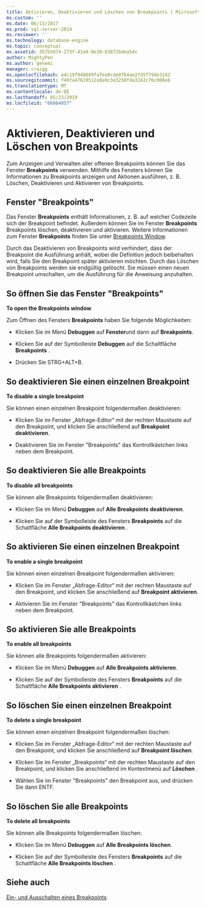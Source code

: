 ```yaml
---
title: Aktivieren, Deaktivieren und Löschen von Breakpoints | Microsoft-Dokumentation
ms.custom: ''
ms.date: 06/13/2017
ms.prod: sql-server-2014
ms.reviewer: ''
ms.technology: database-engine
ms.topic: conceptual
ms.assetid: 357b5874-273f-43a9-8e30-83872bdea5dc
author: MightyPen
ms.author: genemi
manager: craigg
ms.openlocfilehash: edc19f948689fafea8cde0fb4ae2fd5f79de3242
ms.sourcegitcommit: f40fa47619512a9a9c3e3258fda3242c76c008e6
ms.translationtype: MT
ms.contentlocale: de-DE
ms.lasthandoff: 05/23/2019
ms.locfileid: "66064057"
---
```

# <a name="enable-disable-and-delete-breakpoints"></a>Aktivieren, Deaktivieren und Löschen von Breakpoints
  Zum Anzeigen und Verwalten aller offenen Breakpoints können Sie das Fenster **Breakpoints** verwenden. Mithilfe des Fensters können Sie Informationen zu Breakpoints anzeigen und Aktionen ausführen, z. B. Löschen, Deaktivieren und Aktivieren von Breakpoints.  
  
## <a name="the-breakpoints-window"></a>Fenster "Breakpoints"  
 Das Fenster **Breakpoints** enthält Informationen, z. B. auf welcher Codezeile sich der Breakpoint befindet. Außerdem können Sie im Fenster **Breakpoints** Breakpoints löschen, deaktivieren und aktivieren. Weitere Informationen zum Fenster **Breakpoints** finden Sie unter [Breakpoints Window](transact-sql-debugger-breakpoints-window.md).  
  
 Durch das Deaktivieren von Breakpoints wird verhindert, dass der Breakpoint die Ausführung anhält, wobei die Definition jedoch beibehalten wird, falls Sie den Breakpoint später aktivieren möchten. Durch das Löschen von Breakpoints werden sie endgültig gelöscht. Sie müssen einen neuen Breakpoint umschalten, um die Ausführung für die Anweisung anzuhalten.  
  
## <a name="to-open-the-breakpoints-window"></a>So öffnen Sie das Fenster "Breakpoints"  
 **To open the Breakpoints window**  
  
 Zum Öffnen des Fensters **Breakpoints** haben Sie folgende Möglichkeiten:  
  
-   Klicken Sie im Menü **Debuggen** auf **Fenster**und dann auf **Breakpoints**.  
  
-   Klicken Sie auf der Symbolleiste **Debuggen** auf die Schaltfläche **Breakpoints** .  
  
-   Drücken Sie STRG+ALT+B.  
  
## <a name="to-disable-a-single-breakpoint"></a>So deaktivieren Sie einen einzelnen Breakpoint  
 **To disable a single breakpoint**  
  
 Sie können einen einzelnen Breakpoint folgendermaßen deaktivieren:  
  
-   Klicken Sie im Fenster „Abfrage-Editor“ mit der rechten Maustaste auf den Breakpoint, und klicken Sie anschließend auf **Breakpoint deaktivieren**.  
  
-   Deaktivieren Sie im Fenster "Breakpoints" das Kontrollkästchen links neben dem Breakpoint.  
  
## <a name="to-disable-all-breakpoints"></a>So deaktivieren Sie alle Breakpoints  
 **To disable all breakpoints**  
  
 Sie können alle Breakpoints folgendermaßen deaktivieren:  
  
-   Klicken Sie im Menü **Debuggen** auf **Alle Breakpoints deaktivieren**.  
  
-   Klicken Sie auf der Symbolleiste des Fensters **Breakpoints** auf die Schaltfläche **Alle Breakpoints deaktivieren** .  
  
## <a name="to-enable-a-single-breakpoint"></a>So aktivieren Sie einen einzelnen Breakpoint  
 **To enable a single breakpoint**  
  
 Sie können einen einzelnen Breakpoint folgendermaßen aktivieren:  
  
-   Klicken Sie im Fenster „Abfrage-Editor“ mit der rechten Maustaste auf den Breakpoint, und klicken Sie anschließend auf **Breakpoint aktivieren**.  
  
-   Aktivieren Sie im Fenster "Breakpoints" das Kontrollkästchen links neben dem Breakpoint.  
  
## <a name="to-enable-all-breakpoints"></a>So aktivieren Sie alle Breakpoints  
 **To enable all breakpoints**  
  
 Sie können alle Breakpoints folgendermaßen aktivieren:  
  
-   Klicken Sie im Menü **Debuggen** auf **Alle Breakpoints aktivieren**.  
  
-   Klicken Sie auf der Symbolleiste des Fensters **Breakpoints** auf die Schaltfläche **Alle Breakpoints aktivieren** .  
  
## <a name="to-delete-a-single-breakpoint"></a>So löschen Sie einen einzelnen Breakpoint  
 **To delete a single breakpoint**  
  
 Sie können einen einzelnen Breakpoint folgendermaßen löschen:  
  
-   Klicken Sie im Fenster „Abfrage-Editor“ mit der rechten Maustaste auf den Breakpoint, und klicken Sie anschließend auf **Breakpoint löschen**.  
  
-   Klicken Sie im Fenster „Breakpoints“ mit der rechten Maustaste auf den Breakpoint, und klicken Sie anschließend im Kontextmenü auf **Löschen** .  
  
-   Wählen Sie im Fenster "Breakpoints" den Breakpoint aus, und drücken Sie dann ENTF.  
  
## <a name="to-delete-all-breakpoints"></a>So löschen Sie alle Breakpoints  
 **To delete all breakpoints**  
  
 Sie können alle Breakpoints folgendermaßen löschen:  
  
-   Klicken Sie im Menü **Debuggen** auf **Alle Breakpoints löschen**.  
  
-   Klicken Sie auf der Symbolleiste des Fensters **Breakpoints** auf die Schaltfläche **Alle Breakpoints löschen** .  
  
## <a name="see-also"></a>Siehe auch  
 [Ein- und Ausschalten eines Breakpoints](../spatial/point.md)  
  
  
